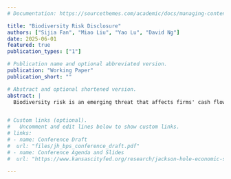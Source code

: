 ```yaml
---
# Documentation: https://sourcethemes.com/academic/docs/managing-content/

title: "Biodiversity Risk Disclosure"
authors: ["Sijia Fan", "Miao Liu", "Yao Lu", "David Ng"]
date: 2025-06-01
featured: true
publication_types: ["1"]

# Publication name and optional abbreviated version.
publication: "Working Paper"
publication_short: ""

# Abstract and optional shortened version.
abstract: |
  Biodiversity risk is an emerging threat that affects firms' cash flows based on their exposure. Its complexity and uncertainty increase investor demand for disclosure, yet managers may hesitate to provide it, creating a disclosure gap. This study examines how biodiversity risk disclosures influence investor perceptions. Using natural language processing and large language models, we identify and classify voluntary biodiversity risk disclosures in 10-K filings. We find that investor and stakeholder pressure encourages firms to disclose, which helps reduce uncertainty about their risk exposure. Interestingly, firms tend to make direct disclosures—explicit acknowledgments of risk—when they are confident in their assessments. However, investors respond more strongly to indirect disclosures, where risk is implied through business discussions. This highlights a key dynamic: while managers prefer "reliability" and wait until they are certain before disclosing risk, investors place greater value on more "relevant" early indicators, even if those signals are less definitive. This dynamic shapes how emerging risks like biodiversity are communicated in financial reporting.


# Custom links (optional).
#   Uncomment and edit lines below to show custom links.
# links:
# - name: Conference Draft
#  url: "files/jh_bps_conference_draft.pdf"
# - name: Conference Agenda and Slides
#  url: "https://www.kansascityfed.org/research/jackson-hole-economic-symposium/jackson-hole-economic-policy-symposium-reassessing-the-effectiveness-and-transmission-of-monetary-policy/"

---
```

